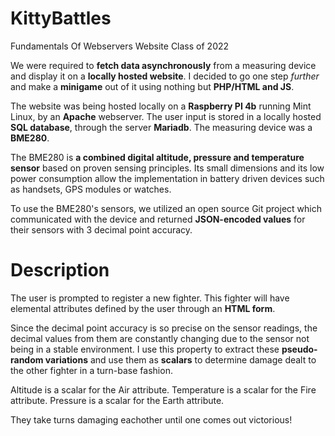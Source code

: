 # KittyBattles
Fundamentals Of Webservers Website Class of 2022

We were required to **fetch data asynchronously** from a measuring device and display it on a **locally hosted website**.
I decided to go one step *further* and make a **minigame** out of it using nothing but **PHP/HTML and JS**.

The website was being hosted locally on a **Raspberry PI 4b** running Mint Linux, by an **Apache** webserver.
The user input is stored in a locally hosted **SQL database**, through the server **Mariadb**.
The measuring device was a **BME280**.

The BME280 is **a combined digital altitude, pressure and temperature sensor** based on proven sensing principles. Its small dimensions and its low power consumption allow the implementation in battery driven devices such as handsets, GPS modules or watches.

To use the BME280's sensors, we utilized an open source Git project which communicated with the device and returned **JSON-encoded values** for their sensors with 3 decimal point accuracy.

# Description

The user is prompted to register a new fighter. This fighter will have elemental attributes defined by the user through an **HTML form**.

Since the decimal point accuracy is so precise on the sensor readings, the decimal values from them are constantly changing due to the sensor not being in a stable environment.
I use this property to extract these **pseudo-random variations** and use them as **scalars** to determine damage dealt to the other fighter in a turn-base fashion.

Altitude is a scalar for the Air attribute.
Temperature is a scalar for the Fire attribute.
Pressure is a scalar for the Earth attribute.

They take turns damaging eachother until one comes out victorious!
